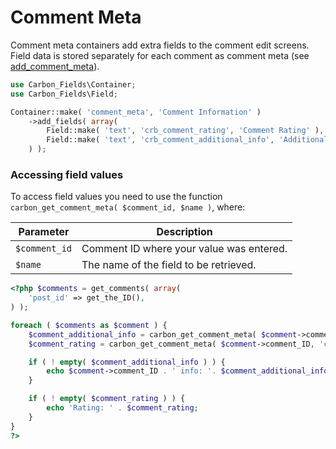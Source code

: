 # Comment Meta

Comment meta containers add extra fields to the comment edit screens. Field data is stored separately for each comment as comment meta (see [add_comment_meta](http://codex.wordpress.org/Function_Reference/add_comment_meta)).

```php
use Carbon_Fields\Container;
use Carbon_Fields\Field;

Container::make( 'comment_meta', 'Comment Information' )
	->add_fields( array(
		Field::make( 'text', 'crb_comment_rating', 'Comment Rating' ),
		Field::make( 'text', 'crb_comment_additional_info', 'Additional Comment Information' ),
	) );
```

### Accessing field values

To access field values you need to use the function `carbon_get_comment_meta( $comment_id, $name )`, where:

| Parameter            | Description                                                                         |
| -------------------- | ----------------------------------------------------------------------------------- |
| `$comment_id`        | Comment ID where your value was entered.                                            |
| `$name`              | The name of the field to be retrieved.                                              |

```php
<?php $comments = get_comments( array(
	'post_id' => get_the_ID(),
) );

foreach ( $comments as $comment ) {
	$comment_additional_info = carbon_get_comment_meta( $comment->comment_ID, 'crb_comment_additional_info' );
	$comment_rating	= carbon_get_comment_meta( $comment->comment_ID, 'crb_comment_rating' );

	if ( ! empty( $comment_additional_info ) ) {
		echo $comment->comment_ID . ' info: '. $comment_additional_info;
	}

	if ( ! empty( $comment_rating ) ) {
		echo 'Rating: ' . $comment_rating;
	}
}
?>
```